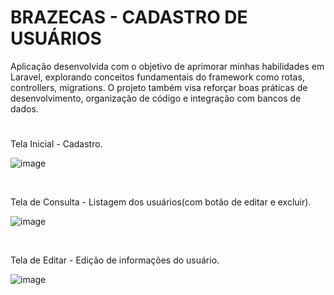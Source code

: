 # BRAZECAS - CADASTRO DE USUÁRIOS
Aplicação desenvolvida com o objetivo de aprimorar minhas habilidades em Laravel, explorando conceitos fundamentais do framework como rotas, controllers, migrations. O projeto também visa reforçar boas práticas de desenvolvimento, organização de código e integração com bancos de dados.
#
<p>Tela Inicial - Cadastro.</p>

![image](https://github.com/user-attachments/assets/5b4f1826-f992-4101-836e-113a632ca2c9)

<br>

Tela de Consulta - Listagem dos usuários(com botão de editar e excluir).

![image](https://github.com/user-attachments/assets/3bd4d6ec-136a-4e38-8316-11ee8e4e45e5)

<br>

<p>Tela de Editar - Edição de informações do usuário.</p>

![image](https://github.com/user-attachments/assets/65e9bc28-4c70-4316-8e85-63a44b609884)

